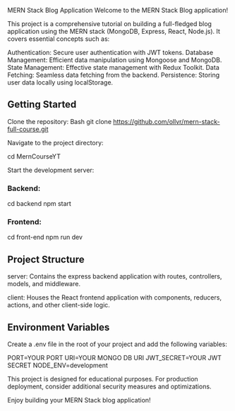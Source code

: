 MERN Stack Blog Application
Welcome to the MERN Stack Blog application!

This project is a comprehensive tutorial on building a full-fledged blog application using the MERN stack (MongoDB, Express, React, Node.js). It covers essential concepts such as:

Authentication: Secure user authentication  with JWT tokens.
Database Management: Efficient data manipulation using Mongoose and MongoDB.
State Management: Effective state management with Redux Toolkit.
Data Fetching: Seamless data fetching from the backend.
Persistence: Storing user data locally using localStorage.


## Getting Started


Clone the repository:
Bash
git clone https://github.com/ollvr/mern-stack-full-course.git


Navigate to the project directory:

cd MernCourseYT

Start the development server:
### Backend:

cd backend
npm start

### Frontend:

cd front-end
npm run dev


## Project Structure

server: Contains the express backend application with routes, controllers, models, and middleware.

client: Houses the React frontend application with components, reducers, actions, and other client-side logic.


## Environment Variables
Create a .env file in the root of your project and add the following variables:

PORT=YOUR PORT
URI=YOUR MONGO DB URI
JWT_SECRET=YOUR JWT SECRET
NODE_ENV=development


This project is designed for educational purposes.
For production deployment, consider additional security measures and optimizations.


Enjoy building your MERN Stack blog application!